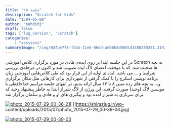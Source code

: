 ```yaml
---
title: "جلسه ۲۵"
description: "Scratch for kids"
date: "1394-05-08"
author: "mehdiMj"
draft: false
tags: ['lug_version', 'Scratch']
categories:
    - "sessions"
summaryImage: "/img/84fbe778-fdbb-11e6-86dd-a088b4d860141488289251.3192286.jpg"
---
```

در این جلسه ابتدا بر روی اید‌ه‌ی هادی در مورد برگزاری کلاس اموزشی Scratch به بچه ها صحبت شد. که با موفقت اعضای لاگ ایده تصویب شد و اکنون در مرحله‌ی بررسی شرایط و ... می باشد. ایده ی اولیه از این قرار بود که طی کلاس‌هایی آموزشی زبان برنامه نویسی اسکرچ را با کمک گرفتن از شهرداری برای کارهایی مثل مکان برگزاری و… به بچه های رده سنی ۸ تا ۱۳ سال ارائه بدیم.
در انتهای جلسه مراسم خداحافظی با موسس لاگ (وحید) صورت گرفت. این ورژن از لاگ شیراز ابتدا به خاطر پیشنهاد وحید که برای سربازی به شیراز امده بود و پیگیری های او و هادی و سلمان برگزار شد.

[![photo_2015-07-29_00-36-21](../../img/84fbe778-fdbb-11e6-86dd-a088b4d860141488289251.3192286.jpg)](img/84fbe778-fdbb-11e6-86dd-a088b4d860141488289251.3192286.jpg)[
](https://shirazlug.ir/wp-
content/uploads/2015/07/photo_2015-07-29_00-39-03.jpg)

[![photo_2015-07-29_00-39-03](../../img/84fbeafc-fdbb-11e6-86dd-a088b4d860141488289251.3192973.jpg)](img/84fbeafc-fdbb-11e6-86dd-a088b4d860141488289251.3192973.jpg)
